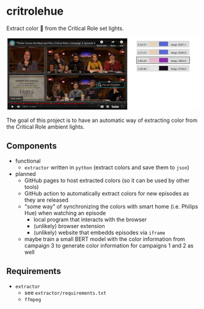# critrolehue

Extract color :rainbow: from the Critical Role set lights.

![demo picture](demo.jpg)

The goal of this project is to have an automatic way of extracting color from the Critical Role ambient lights.

## Components

- functional
  - `extractor` written in `python` (extract colors and save them to `json`)
- planned
  - GitHub pages to host extracted colors (so it can be used by other tools)
  - GitHub action to automatically extract colors for new episodes as they are released
  - "some way" of synchronizing the colors with smart home (i.e. Philips Hue) when watching an episode
    - local program that interacts with the browser
    - (unlikely) browser extension
    - (unlikely) website that embedds episodes via `iframe`
  - maybe train a small BERT model with the color information from campaign 3 to generate color information for campaigns 1 and 2 as well

## Requirements

- `extractor`
    - see `extractor/requirements.txt`
    - `ffmpeg`
